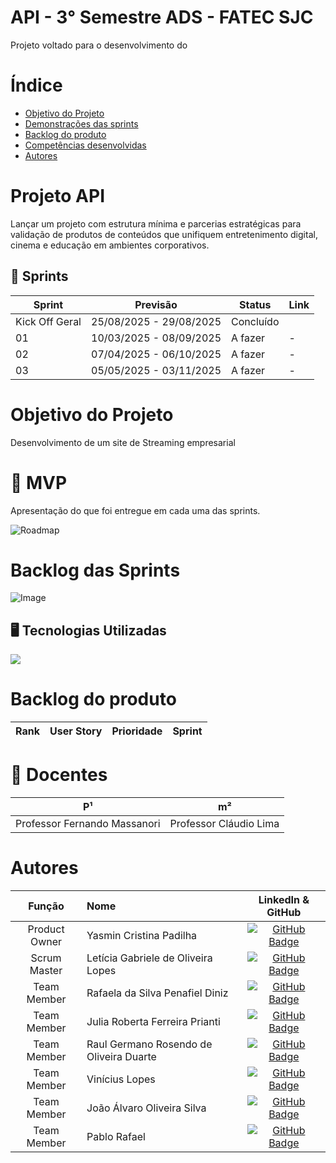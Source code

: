   # API - 3° Semestre ADS - FATEC SJC

  Projeto voltado para o desenvolvimento do

  # Índice
  * [Objetivo do Projeto](#objetivo-do-projeto)
  * [Demonstrações das sprints](#Demostrações-das-sprints)
  * [Backlog do produto](#Backlog-do-produto)
  * [Competências desenvolvidas](#competências-desenvolvidas)
  * [Autores](#autores)

  # Projeto API
  Lançar um projeto com estrutura mínima e parcerias estratégicas para validação de produtos de conteúdos que unifiquem entretenimento digital, cinema e educação em ambientes corporativos.
  ## :card_index: Sprints
  
  Sprint | Previsão | Status| Link
  |------|--------|------|------|
  |Kick Off Geral | 25/08/2025 - 29/08/2025 | Concluído | |
  |01| 10/03/2025 - 08/09/2025 | A fazer | - |
  |02| 07/04/2025 - 06/10/2025 | A fazer | - |
  |03| 05/05/2025 - 03/11/2025 | A fazer | -


  # Objetivo do Projeto
  Desenvolvimento de um site de Streaming empresarial


# :vhs: MVP

Apresentação do que foi entregue em cada uma das sprints.

![Roadmap]()


# Backlog das Sprints
![Image]()

## :desktop_computer: Tecnologias Utilizadas
<div align="left">
  <img src="https://go-skill-icons.vercel.app/api/icons?i=canva,css,figma,react,ollama" />
</div>

###

# Backlog do produto

| Rank | User Story | Prioridade | Sprint |
|----|---------|----------|------|





  </details>

# :medal_sports: Docentes
| P¹ | m² |
| ---------------------- | ------------- |
| Professor Fernando Massanori | Professor Cláudio Lima |


  # Autores
|    Função     | Nome                                  |                                                                                                                                                      LinkedIn & GitHub                                                                                                                                                      |
| :-----------: | :------------------------------------ | :-------------------------------------------------------------------------------------------------------------------------------------------------------------------------------------------------------------------------------------------------------------------------------------------------------------------------: |
| Product Owner   | Yasmin Cristina Padilha              |         [![GitHub Badge](https://img.shields.io/badge/GitHub-111217?style=flat-square&logo=github&logoColor=white)](https://github.com/yaspadilha)|
|  Scrum Master  | Letícia Gabriele de Oliveira Lopes                 |         [![GitHub Badge](https://img.shields.io/badge/GitHub-111217?style=flat-square&logo=github&logoColor=white)](https://github.com/Leti-10)   
| Team Member |   Rafaela da Silva Penafiel Diniz         |     [![GitHub Badge](https://img.shields.io/badge/GitHub-111217?style=flat-square&logo=github&logoColor=white)](https://github.com/rafaelapenafiel)              |
| Team Member  | Julia Roberta Ferreira Prianti |      [![GitHub Badge](https://img.shields.io/badge/GitHub-111217?style=flat-square&logo=github&logoColor=white)](https://github.com/juliaprianti06)  |
|  Team Member  | Raul Germano Rosendo de Oliveira Duarte       |           [![GitHub Badge](https://img.shields.io/badge/GitHub-111217?style=flat-square&logo=github&logoColor=white)](https://github.com/Raul-Germano-Rosendo)          |
|  Team Member  | Vinícius Lopes     |           [![GitHub Badge](https://img.shields.io/badge/GitHub-111217?style=flat-square&logo=github&logoColor=white)](https://github.com/Vlopes7)          |
|  Team Member  | João Álvaro Oliveira Silva       |           [![GitHub Badge](https://img.shields.io/badge/GitHub-111217?style=flat-square&logo=github&logoColor=white)](https://github.com/JoaoAlv4ro) |
| Team Member | Pablo Rafael  | [![GitHub Badge](https://img.shields.io/badge/GitHub-111217?style=flat-square&logo=github&logoColor=white)](https://github.com/Rafa0709)
